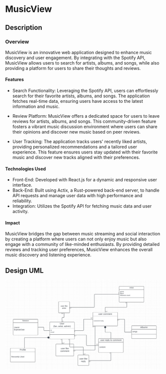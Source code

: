 # MusicView

## Description
### Overview
MusicView is an innovative web application designed to enhance music discovery and user engagement. By integrating with the Spotify API, MusicView allows users to search for artists, albums, and songs, while also providing a platform for users to share their thoughts and reviews.

#### Features

- Search Functionality: Leveraging the Spotify API, users can effortlessly search for their favorite artists, albums, and songs. The application fetches real-time data, ensuring users have access to the latest information and music.

- Review Platform: MusicView offers a dedicated space for users to leave reviews for artists, albums, and songs. This community-driven feature fosters a vibrant music discussion environment where users can share their opinions and discover new music based on peer reviews.

- User Tracking: The application tracks users' recently liked artists, providing personalized recommendations and a tailored user experience. This feature ensures users stay updated with their favorite music and discover new tracks aligned with their preferences.

#### Technologies Used

- Front-End: Developed with React.js for a dynamic and responsive user interface.
- Back-End: Built using Actix, a Rust-powered back-end server, to handle API requests and manage user data with high performance and reliability.
- Integration: Utilizes the Spotify API for fetching music data and user activity.

#### Impact
MusicView bridges the gap between music streaming and social interaction by creating a platform where users can not only enjoy music but also engage with a community of like-minded enthusiasts. By providing detailed reviews and tracking user preferences, MusicView enhances the overall music discovery and listening experience.

## Design UML
![Design UML](https://github.com/Jazzcort/MusicView/blob/main/Design.jpeg)